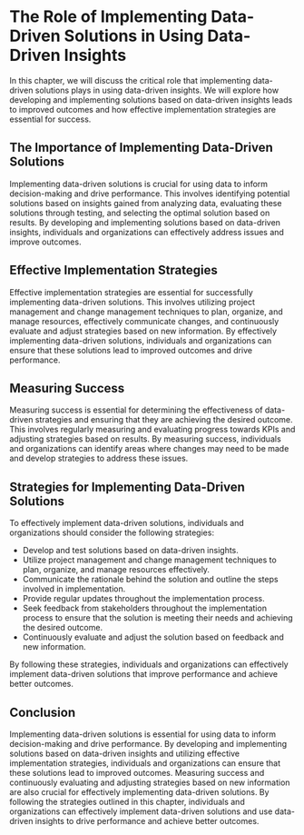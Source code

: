The Role of Implementing Data-Driven Solutions in Using Data-Driven Insights
===========================================================================================================================

In this chapter, we will discuss the critical role that implementing data-driven solutions plays in using data-driven insights. We will explore how developing and implementing solutions based on data-driven insights leads to improved outcomes and how effective implementation strategies are essential for success.

The Importance of Implementing Data-Driven Solutions
----------------------------------------------------

Implementing data-driven solutions is crucial for using data to inform decision-making and drive performance. This involves identifying potential solutions based on insights gained from analyzing data, evaluating these solutions through testing, and selecting the optimal solution based on results. By developing and implementing solutions based on data-driven insights, individuals and organizations can effectively address issues and improve outcomes.

Effective Implementation Strategies
-----------------------------------

Effective implementation strategies are essential for successfully implementing data-driven solutions. This involves utilizing project management and change management techniques to plan, organize, and manage resources, effectively communicate changes, and continuously evaluate and adjust strategies based on new information. By effectively implementing data-driven solutions, individuals and organizations can ensure that these solutions lead to improved outcomes and drive performance.

Measuring Success
-----------------

Measuring success is essential for determining the effectiveness of data-driven strategies and ensuring that they are achieving the desired outcome. This involves regularly measuring and evaluating progress towards KPIs and adjusting strategies based on results. By measuring success, individuals and organizations can identify areas where changes may need to be made and develop strategies to address these issues.

Strategies for Implementing Data-Driven Solutions
-------------------------------------------------

To effectively implement data-driven solutions, individuals and organizations should consider the following strategies:

* Develop and test solutions based on data-driven insights.
* Utilize project management and change management techniques to plan, organize, and manage resources effectively.
* Communicate the rationale behind the solution and outline the steps involved in implementation.
* Provide regular updates throughout the implementation process.
* Seek feedback from stakeholders throughout the implementation process to ensure that the solution is meeting their needs and achieving the desired outcome.
* Continuously evaluate and adjust the solution based on feedback and new information.

By following these strategies, individuals and organizations can effectively implement data-driven solutions that improve performance and achieve better outcomes.

Conclusion
----------

Implementing data-driven solutions is essential for using data to inform decision-making and drive performance. By developing and implementing solutions based on data-driven insights and utilizing effective implementation strategies, individuals and organizations can ensure that these solutions lead to improved outcomes. Measuring success and continuously evaluating and adjusting strategies based on new information are also crucial for effectively implementing data-driven solutions. By following the strategies outlined in this chapter, individuals and organizations can effectively implement data-driven solutions and use data-driven insights to drive performance and achieve better outcomes.
